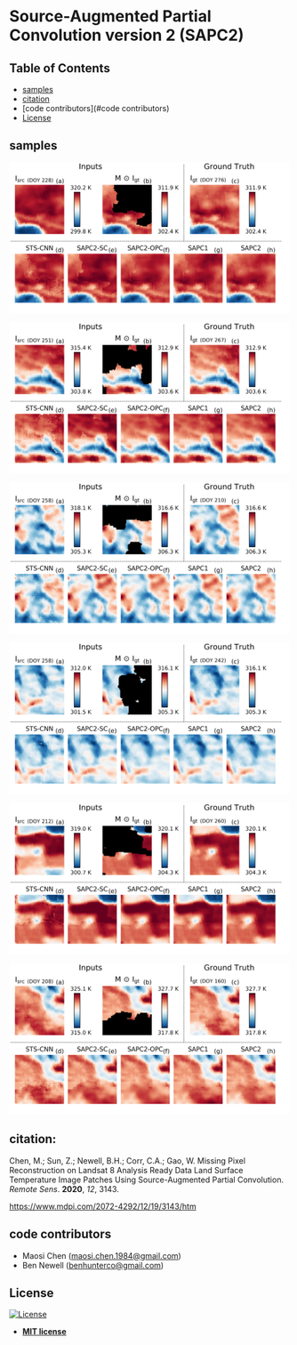 # Source-Augmented Partial Convolution version 2 (SAPC2)

## Table of Contents

- [samples](#samples)
- [citation](#citation)
- [code contributors](#code contributors)
- [License](#license)

## samples
![alt text](https://github.com/maosi-chen/sapc2/blob/master/figure/plot_mosaic_81163.png?raw=true)

![alt text](https://github.com/maosi-chen/sapc2/blob/master/figure/plot_mosaic_109176.png?raw=true)

![alt text](https://github.com/maosi-chen/sapc2/blob/master/figure/plot_mosaic_43792.png?raw=true)

![alt text](https://github.com/maosi-chen/sapc2/blob/master/figure/plot_mosaic_123297.png?raw=true)

![alt text](https://github.com/maosi-chen/sapc2/blob/master/figure/plot_mosaic_119852.png?raw=true)

![alt text](https://github.com/maosi-chen/sapc2/blob/master/figure/plot_mosaic_80578.png?raw=true)

## citation:
Chen, M.; Sun, Z.; Newell, B.H.; Corr, C.A.; Gao, W. Missing Pixel Reconstruction on Landsat 8 Analysis Ready Data Land Surface Temperature Image Patches Using Source-Augmented Partial Convolution. *Remote Sens*. **2020**, *12*, 3143.

https://www.mdpi.com/2072-4292/12/19/3143/htm

## code contributors
* Maosi Chen (maosi.chen.1984@gmail.com)
* Ben Newell (benhunterco@gmail.com)

## License

[![License](http://img.shields.io/:license-mit-blue.svg?style=flat-square)](http://badges.mit-license.org)

- **[MIT license](http://opensource.org/licenses/mit-license.php)**
